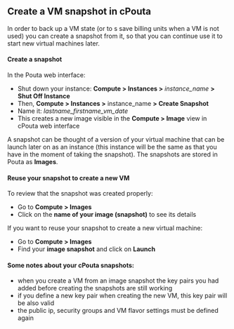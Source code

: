 ## Create a VM snapshot in cPouta
In order to back up a VM state (or to s save billing units when a VM is not used) you can create a snapshot from it, so that you can continue use it to start new virtual machines later.

#### Create a snapshot
In the Pouta web interface:

- Shut down your instance: **Compute > Instances >** *instance_name* **> Shut Off Instance**
- Then, **Compute > Instances >** instance\_name **> Create Snapshot**
- Name it: *lastname_firstname_vm_date*
- This creates a new image visible in the **Compute > Image** view in cPouta web interface

A snapshot can be thought of a version of your virtual machine that can be launch later on as an instance (this instance will be the same as that you have in the moment of taking the snapshot). The snapshots are stored in Pouta as **Images**.

#### Reuse your snapshot to create a new VM
To review that the snapshot was created properly:
- Go to **Compute > Images**
- Click on the **name of your image (snapshot)** to see its details

If you want to reuse your snapshot to create a new virtual machine:
- Go to **Compute > Images**
- Find your **image snapshot** and click on **Launch**

#### Some notes about your cPouta snapshots:
- when you create a VM from an image snapshot the key pairs you had added before creating the snapshots are still working
- if you define a new key pair when creating the new VM, this key pair will be also valid
- the public ip, security groups and VM flavor settings must be defined again
